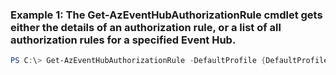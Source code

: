### Example 1: The Get-AzEventHubAuthorizationRule cmdlet gets either the details of an authorization rule, or a list of all authorization rules for a specified Event Hub.
```powershell
PS C:\> Get-AzEventHubAuthorizationRule -DefaultProfile {DefaultProfile} -Name MyAuthRuleName -Namespace MyNamespaceName -ResourceGroupName MyResourceGroupName
```

